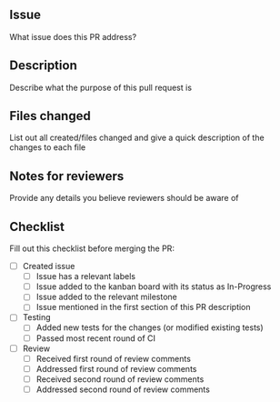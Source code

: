 ## Issue
What issue does this PR address?

## Description
Describe what the purpose of this pull request is

## Files changed
List out all created/files changed and give a quick description of the changes to each file

## Notes for reviewers
Provide any details you believe reviewers should be aware of

## Checklist
Fill out this checklist before merging the PR:
- [ ] Created issue
   - [ ] Issue has a relevant labels
   - [ ] Issue added to the kanban board with its status as In-Progress
   - [ ] Issue added to the relevant milestone
   - [ ] Issue mentioned in the first section of this PR description
- [ ] Testing
   - [ ] Added new tests for the changes (or modified existing tests)
   - [ ] Passed most recent round of CI
- [ ] Review
   - [ ] Received first round of review comments
   - [ ] Addressed first round of review comments
   - [ ] Received second round of review comments
   - [ ] Addressed second round of review comments
